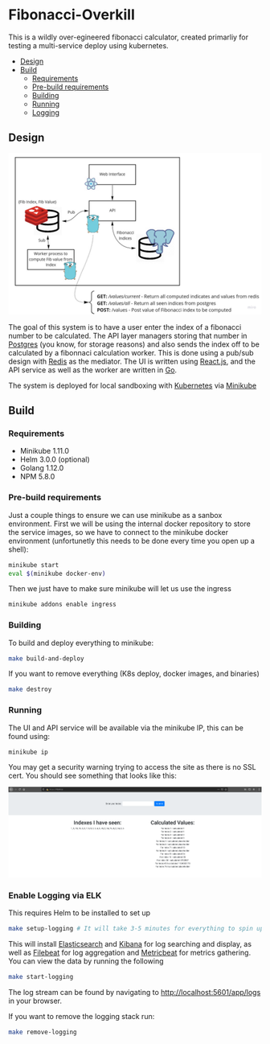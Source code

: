 # Fibonacci-Overkill

This is a wildly over-egineered fibonacci calculator, created primarliy for testing a multi-service deploy using kubernetes. 

- [Design](#design)
- [Build](#build)
  * [Requirements](#requirements)
  * [Pre-build requirements](#pre-build-requirements)
  * [Building](#building)
  * [Running](#running)
  * [Logging](#enable-logging-via-elk)

## Design
![Design Diagram](assets/diag.jpg?raw=true "Diagram")

The goal of this system is to have a user enter the index of a fibonacci number to be calculated. The API layer managers storing that number in [Postgres](https://www.postgresql.org/) (you know, for storage reasons) and also sends the index off to be calculated by a fibonnaci calculation worker. This is done using a pub/sub design with [Redis](https://redis.io/) as the mediator. The UI is written using [React.js](https://reactjs.org/), and the API service as well as the worker are written in [Go](https://golang.org/).

The system is deployed for local sandboxing with [Kubernetes](https://kubernetes.io/) via [Minikube](https://kubernetes.io/docs/tasks/tools/install-minikube/)

## Build
### Requirements
- Minikube 1.11.0
- Helm 3.0.0 (optional)
- Golang 1.12.0
- NPM 5.8.0

### Pre-build requirements
Just a couple things to ensure we can use minikube as a sanbox environment. First we will be using the internal docker repository to store the service images, so we have to connect to the minikube docker environment (unfortunetly this needs to be done every time you open up a shell):

```bash
minikube start
eval $(minikube docker-env)
```

Then we just have to make sure minikube will let us use the ingress

```bash
minikube addons enable ingress
```
### Building
To build and deploy everything to minikube:

```bash
make build-and-deploy
```
If you want to remove everything (K8s deploy, docker images, and binaries)
```bash
make destroy
```
### Running
The  UI and API service will be available via the minikube IP, this can be found using:
```bash
minikube ip
```
You may get a security warning trying to access the site as there is no SSL cert. You should see something that looks like this:

![UI](assets/ui.png?raw=true "UI")


### Enable Logging via ELK 
This requires Helm to be installed to set up

```bash
make setup-logging # It will take 3-5 minutes for everything to spin up
```

This will install [Elasticsearch](https://www.elastic.co/) and [Kibana](https://www.elastic.co/kibana) for log searching and display, as well as [Filebeat](https://www.elastic.co/beats/filebeat) for log aggregation and [Metricbeat](https://www.elastic.co/beats/metricbeat) for metrics gathering. You can view the data by running the following

```bash
make start-logging
```

The log stream can be found by navigating to [http://localhost:5601/app/logs](http://localhost:5601/app/logs) in your browser.


If you want to remove the logging stack run:
```bash
make remove-logging
```
